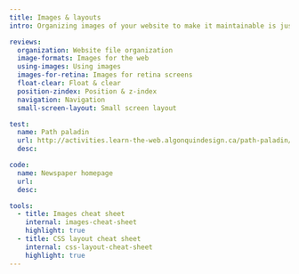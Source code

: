 ```yaml
---
title: Images & layouts
intro: Organizing images of your website to make it maintainable is just as important as using the many layout tools available to design websites.

reviews:
  organization: Website file organization
  image-formats: Images for the web
  using-images: Using images
  images-for-retina: Images for retina screens
  float-clear: Float & clear
  position-zindex: Position & z-index
  navigation: Navigation
  small-screen-layout: Small screen layout

test:
  name: Path paladin
  url: http://activities.learn-the-web.algonquindesign.ca/path-paladin/
  desc:

code:
  name: Newspaper homepage
  url:
  desc:

tools:
  - title: Images cheat sheet
    internal: images-cheat-sheet
    highlight: true
  - title: CSS layout cheat sheet
    internal: css-layout-cheat-sheet
    highlight: true
---
```

